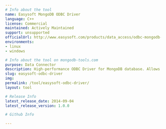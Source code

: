 ```yaml
---
# Info about the tool
name: Easysoft MongoDB ODBC Driver
language: C++
license: Commercial
maintained: Actively Maintained
support: unsupported
officialUrl: http://www.easysoft.com/products/data_access/odbc-mongodb-driver/
environments:
- linux
- windows

# Info about the tool on mongodb-tools.com
purpose: Data Connector
description: High-performance ODBC Driver for MongoDB database. Allows SQL connection to MongoDB.
slug: easysoft-odbc-driver
img:
permalink: /tool/easysoft-odbc-driver/
layout: tool

# Release Info
latest_release_date: 2014-09-04
latest_release_version: 1.0.0

# Github Info

---
```

